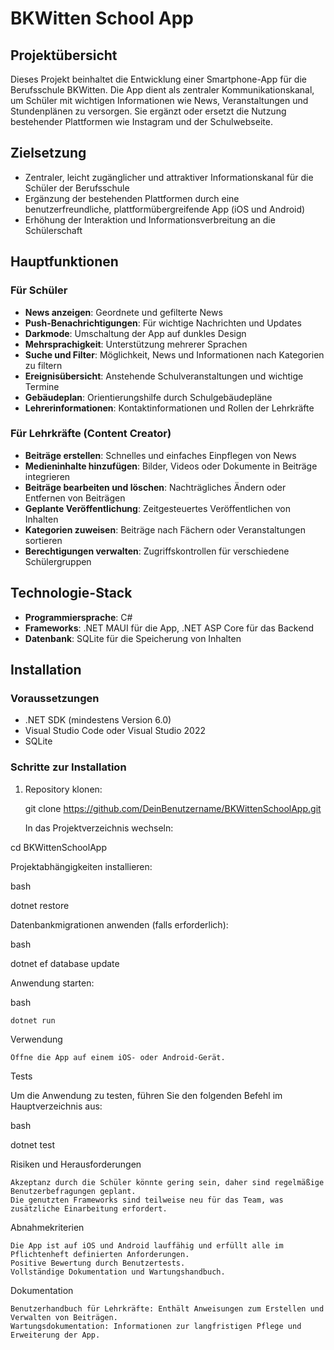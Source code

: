 # BKWitten School App

## Projektübersicht

Dieses Projekt beinhaltet die Entwicklung einer Smartphone-App für die Berufsschule BKWitten. Die App dient als zentraler Kommunikationskanal, um Schüler mit wichtigen Informationen wie News, Veranstaltungen und Stundenplänen zu versorgen. Sie ergänzt oder ersetzt die Nutzung bestehender Plattformen wie Instagram und der Schulwebseite.

## Zielsetzung

- Zentraler, leicht zugänglicher und attraktiver Informationskanal für die Schüler der Berufsschule
- Ergänzung der bestehenden Plattformen durch eine benutzerfreundliche, plattformübergreifende App (iOS und Android)
- Erhöhung der Interaktion und Informationsverbreitung an die Schülerschaft

## Hauptfunktionen

### Für Schüler
- **News anzeigen**: Geordnete und gefilterte News
- **Push-Benachrichtigungen**: Für wichtige Nachrichten und Updates
- **Darkmode**: Umschaltung der App auf dunkles Design
- **Mehrsprachigkeit**: Unterstützung mehrerer Sprachen
- **Suche und Filter**: Möglichkeit, News und Informationen nach Kategorien zu filtern
- **Ereignisübersicht**: Anstehende Schulveranstaltungen und wichtige Termine
- **Gebäudeplan**: Orientierungshilfe durch Schulgebäudepläne
- **Lehrerinformationen**: Kontaktinformationen und Rollen der Lehrkräfte

### Für Lehrkräfte (Content Creator)
- **Beiträge erstellen**: Schnelles und einfaches Einpflegen von News
- **Medieninhalte hinzufügen**: Bilder, Videos oder Dokumente in Beiträge integrieren
- **Beiträge bearbeiten und löschen**: Nachträgliches Ändern oder Entfernen von Beiträgen
- **Geplante Veröffentlichung**: Zeitgesteuertes Veröffentlichen von Inhalten
- **Kategorien zuweisen**: Beiträge nach Fächern oder Veranstaltungen sortieren
- **Berechtigungen verwalten**: Zugriffskontrollen für verschiedene Schülergruppen

## Technologie-Stack

- **Programmiersprache**: C#
- **Frameworks**: .NET MAUI für die App, .NET ASP Core für das Backend
- **Datenbank**: SQLite für die Speicherung von Inhalten

## Installation

### Voraussetzungen

- .NET SDK (mindestens Version 6.0)
- Visual Studio Code oder Visual Studio 2022
- SQLite

### Schritte zur Installation

1. Repository klonen:
   
    git clone https://github.com/DeinBenutzername/BKWittenSchoolApp.git

    In das Projektverzeichnis wechseln:


cd BKWittenSchoolApp

Projektabhängigkeiten installieren:

bash

dotnet restore

Datenbankmigrationen anwenden (falls erforderlich):

bash

dotnet ef database update

Anwendung starten:

bash

    dotnet run

Verwendung

    Öffne die App auf einem iOS- oder Android-Gerät.

Tests

Um die Anwendung zu testen, führen Sie den folgenden Befehl im Hauptverzeichnis aus:

bash

dotnet test

Risiken und Herausforderungen

    Akzeptanz durch die Schüler könnte gering sein, daher sind regelmäßige Benutzerbefragungen geplant.
    Die genutzten Frameworks sind teilweise neu für das Team, was zusätzliche Einarbeitung erfordert.

Abnahmekriterien

    Die App ist auf iOS und Android lauffähig und erfüllt alle im Pflichtenheft definierten Anforderungen.
    Positive Bewertung durch Benutzertests.
    Vollständige Dokumentation und Wartungshandbuch.

Dokumentation

    Benutzerhandbuch für Lehrkräfte: Enthält Anweisungen zum Erstellen und Verwalten von Beiträgen.
    Wartungsdokumentation: Informationen zur langfristigen Pflege und Erweiterung der App.

